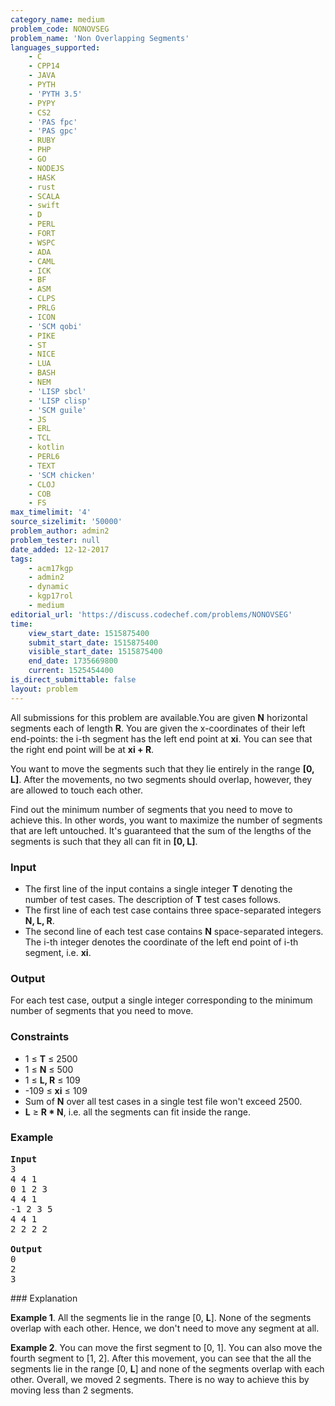 ```yaml
---
category_name: medium
problem_code: NONOVSEG
problem_name: 'Non Overlapping Segments'
languages_supported:
    - C
    - CPP14
    - JAVA
    - PYTH
    - 'PYTH 3.5'
    - PYPY
    - CS2
    - 'PAS fpc'
    - 'PAS gpc'
    - RUBY
    - PHP
    - GO
    - NODEJS
    - HASK
    - rust
    - SCALA
    - swift
    - D
    - PERL
    - FORT
    - WSPC
    - ADA
    - CAML
    - ICK
    - BF
    - ASM
    - CLPS
    - PRLG
    - ICON
    - 'SCM qobi'
    - PIKE
    - ST
    - NICE
    - LUA
    - BASH
    - NEM
    - 'LISP sbcl'
    - 'LISP clisp'
    - 'SCM guile'
    - JS
    - ERL
    - TCL
    - kotlin
    - PERL6
    - TEXT
    - 'SCM chicken'
    - CLOJ
    - COB
    - FS
max_timelimit: '4'
source_sizelimit: '50000'
problem_author: admin2
problem_tester: null
date_added: 12-12-2017
tags:
    - acm17kgp
    - admin2
    - dynamic
    - kgp17rol
    - medium
editorial_url: 'https://discuss.codechef.com/problems/NONOVSEG'
time:
    view_start_date: 1515875400
    submit_start_date: 1515875400
    visible_start_date: 1515875400
    end_date: 1735669800
    current: 1525454400
is_direct_submittable: false
layout: problem
---
```

All submissions for this problem are available.You are given **N** horizontal segments each of length **R**. You are given the x-coordinates of their left end-points: the i-th segment has the left end point at **xi**. You can see that the right end point will be at **xi + R**.

You want to move the segments such that they lie entirely in the range **\[0, L\]**. After the movements, no two segments should overlap, however, they are allowed to touch each other.

Find out the minimum number of segments that you need to move to achieve this. In other words, you want to maximize the number of segments that are left untouched. It's guaranteed that the sum of the lengths of the segments is such that they all can fit in **\[0, L\]**.

### Input

- The first line of the input contains a single integer **T** denoting the number of test cases. The description of **T** test cases follows.
- The first line of each test case contains three space-separated integers **N, L, R**.
- The second line of each test case contains **N** space-separated integers. The i-th integer denotes the coordinate of the left end point of i-th segment, i.e. **xi**.

### Output

For each test case, output a single integer corresponding to the minimum number of segments that you need to move.

### Constraints

- 1 ≤ **T** ≤ 2500
- 1 ≤ **N** ≤ 500
- 1 ≤ **L, R** ≤ 109
- -109 ≤ **xi** ≤ 109
- Sum of **N** over all test cases in a single test file won't exceed 2500.
- **L** ≥ **R \* N**, i.e. all the segments can fit inside the range.

### Example

<pre>
<b>Input</b>
3
4 4 1
0 1 2 3
4 4 1
-1 2 3 5
4 4 1
2 2 2 2

<b>Output</b>
0
2
3
</pre>### Explanation

**Example 1**. All the segments lie in the range \[0, **L**\]. None of the segments overlap with each other. Hence, we don't need to move any segment at all.

**Example 2**. You can move the first segment to \[0, 1\]. You can also move the fourth segment to \[1, 2\]. After this movement, you can see that the all the segments lie in the range \[0, **L**\] and none of the segments overlap with each other. Overall, we moved 2 segments. There is no way to achieve this by moving less than 2 segments.
